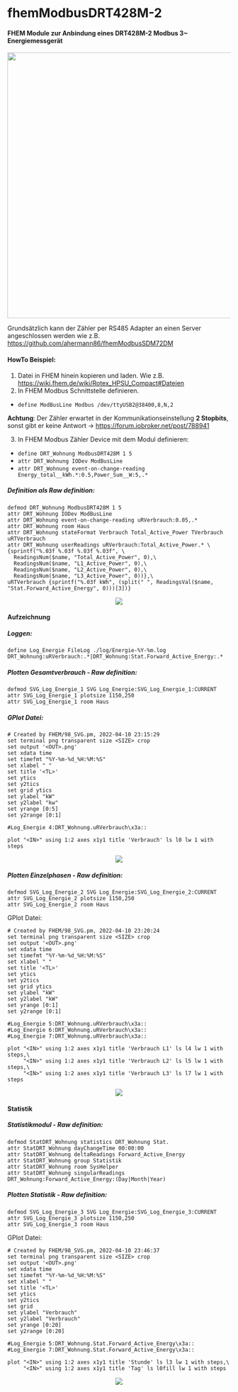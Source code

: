 # fhemModbusDRT428M-2

#### FHEM Module zur Anbindung eines DRT428M-2 Modbus 3~ Energiemessgerät

<p align="center">
  <img src=pic/DRT428M-2.jpg width="600"/>
</p>

Grundsätzlich kann der Zähler per RS485 Adapter an einen Server angeschlossen werden wie z.B. https://github.com/ahermann86/fhemModbusSDM72DM

#### HowTo Beispiel:

1. Datei in FHEM hinein kopieren und laden. Wie z.B. https://wiki.fhem.de/wiki/Rotex_HPSU_Compact#Dateien
2. In FHEM Modbus Schnittstelle definieren. 
- `define ModBusLine Modbus /dev/ttyUSB2@38400,8,N,2`

**Achtung**: Der Zähler erwartet in der Kommunikationseinstellung **2 Stopbits**, sonst gibt er keine Antwort -> https://forum.iobroker.net/post/788941


3. In FHEM Modbus Zähler Device mit dem Modul definieren:
- `define DRT_Wohnung ModbusDRT428M 1 5`
- `attr DRT_Wohnung IODev ModBusLine`
- `attr DRT_Wohnung event-on-change-reading Energy_total__kWh.*:0.5,Power_Sum__W:5,.*`

##### Definition als Raw definition:
```
defmod DRT_Wohnung ModbusDRT428M 1 5
attr DRT_Wohnung IODev ModBusLine
attr DRT_Wohnung event-on-change-reading uRVerbrauch:0.05,.*
attr DRT_Wohnung room Haus
attr DRT_Wohnung stateFormat Verbrauch Total_Active_Power TVerbrauch uRTVerbrauch
attr DRT_Wohnung userReadings uRVerbrauch:Total_Active_Power.* \
{sprintf("%.03f %.03f %.03f %.03f", \
  ReadingsNum($name, "Total_Active_Power", 0),\
  ReadingsNum($name, "L1_Active_Power", 0),\
  ReadingsNum($name, "L2_Active_Power", 0),\
  ReadingsNum($name, "L3_Active_Power", 0))},\
uRTVerbrauch {sprintf("%.03f kWh", (split(" ", ReadingsVal($name, "Stat.Forward_Active_Energy", 0)))[3])}
```
<p align="center">
  <img src=pic/Modul.png/>
</p>

#### Aufzeichnung

##### Loggen:
```
define Log_Energie FileLog ./log/Energie-%Y-%m.log DRT_Wohnung:uRVerbrauch:.*|DRT_Wohnung:Stat.Forward_Active_Energy:.*
```
##### Plotten Gesamtverbrauch - Raw definition:
```
defmod SVG_Log_Energie_1 SVG Log_Energie:SVG_Log_Energie_1:CURRENT
attr SVG_Log_Energie_1 plotsize 1150,250
attr SVG_Log_Energie_1 room Haus
```

##### GPlot Datei:
```
# Created by FHEM/98_SVG.pm, 2022-04-10 23:15:29
set terminal png transparent size <SIZE> crop
set output '<OUT>.png'
set xdata time
set timefmt "%Y-%m-%d_%H:%M:%S"
set xlabel " "
set title '<TL>'
set ytics 
set y2tics 
set grid ytics
set ylabel "kW"
set y2label "kw"
set yrange [0:5]
set y2range [0:1]

#Log_Energie 4:DRT_Wohnung.uRVerbrauch\x3a::

plot "<IN>" using 1:2 axes x1y1 title 'Verbrauch' ls l0 lw 1 with steps
```

<p align="center">
  <img src=pic/Plot_Verbrauch.png/>
</p>

##### Plotten Einzelphasen - Raw definition:
```
defmod SVG_Log_Energie_2 SVG Log_Energie:SVG_Log_Energie_2:CURRENT
attr SVG_Log_Energie_2 plotsize 1150,250
attr SVG_Log_Energie_2 room Haus
```

GPlot Datei:
```
# Created by FHEM/98_SVG.pm, 2022-04-10 23:20:24
set terminal png transparent size <SIZE> crop
set output '<OUT>.png'
set xdata time
set timefmt "%Y-%m-%d_%H:%M:%S"
set xlabel " "
set title '<TL>'
set ytics 
set y2tics 
set grid ytics
set ylabel "kW"
set y2label "kW"
set yrange [0:1]
set y2range [0:1]

#Log_Energie 5:DRT_Wohnung.uRVerbrauch\x3a::
#Log_Energie 6:DRT_Wohnung.uRVerbrauch\x3a::
#Log_Energie 7:DRT_Wohnung.uRVerbrauch\x3a::

plot "<IN>" using 1:2 axes x1y1 title 'Verbrauch L1' ls l4 lw 1 with steps,\
     "<IN>" using 1:2 axes x1y1 title 'Verbrauch L2' ls l5 lw 1 with steps,\
     "<IN>" using 1:2 axes x1y1 title 'Verbrauch L3' ls l7 lw 1 with steps
```

<p align="center">
  <img src=pic/Plot_Einzelphasen.png/>
</p>

#### Statistik

##### Statistikmodul - Raw definition:
```
defmod StatDRT_Wohnung statistics DRT_Wohnung Stat.
attr StatDRT_Wohnung dayChangeTime 00:00:00
attr StatDRT_Wohnung deltaReadings Forward_Active_Energy
attr StatDRT_Wohnung group Statistik
attr StatDRT_Wohnung room SysHelper
attr StatDRT_Wohnung singularReadings DRT_Wohnung:Forward_Active_Energy:(Day|Month|Year)
```

##### Plotten Statistik - Raw definition:
```
defmod SVG_Log_Energie_3 SVG Log_Energie:SVG_Log_Energie_3:CURRENT
attr SVG_Log_Energie_3 plotsize 1150,250
attr SVG_Log_Energie_3 room Haus
```

GPlot Datei:
```
# Created by FHEM/98_SVG.pm, 2022-04-10 23:46:37
set terminal png transparent size <SIZE> crop
set output '<OUT>.png'
set xdata time
set timefmt "%Y-%m-%d_%H:%M:%S"
set xlabel " "
set title '<TL>'
set ytics 
set y2tics 
set grid
set ylabel "Verbrauch"
set y2label "Verbrauch"
set yrange [0:20]
set y2range [0:20]

#Log_Energie 5:DRT_Wohnung.Stat.Forward_Active_Energy\x3a::
#Log_Energie 7:DRT_Wohnung.Stat.Forward_Active_Energy\x3a::

plot "<IN>" using 1:2 axes x1y1 title 'Stunde' ls l3 lw 1 with steps,\
     "<IN>" using 1:2 axes x1y1 title 'Tag' ls l0fill lw 1 with steps
```

<p align="center">
  <img src=pic/Statistik.png/>
</p>
